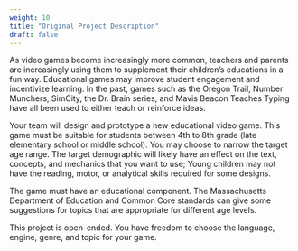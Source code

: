 ```yaml
---
weight: 10
title: "Original Project Description"
draft: false
---
```

As video games become increasingly more common, teachers and parents are increasingly
using them to supplement their children’s educations in a fun way. Educational games may
improve student engagement and incentivize learning. In the past, games such as the Oregon
Trail, Number Munchers, SimCity, the Dr. Brain series, and Mavis Beacon Teaches Typing
have all been used to either teach or reinforce ideas.


Your team will design and prototype a new educational video game. This game must
be suitable for students between 4th to 8th grade (late elementary school or middle school).
You may choose to narrow the target age range. The target demographic will likely have an
effect on the text, concepts, and mechanics that you want to use; Young children may not
have the reading, motor, or analytical skills required for some designs.


The game must have an educational component. The Massachusetts Department of Education and Common Core standards can give some suggestions for topics that are appropriate for different age levels.


This project is open-ended. You have freedom to choose the language, engine, genre, and topic for your game.